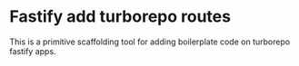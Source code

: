 # Fastify add turborepo routes

This is a primitive scaffolding tool for adding boilerplate code on
turborepo fastify apps.
